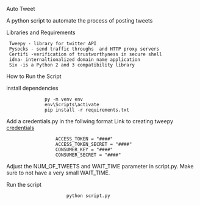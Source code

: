 Auto Tweet

A python script to automate the process of posting tweets

Libraries and Requirements

     Tweepy - library for twitter API
     Pysocks - send traffic throughs  and HTTP proxy servers
     Certifi -verification of trustworthyness in secure shell 
     idna- internaltionalized domain name application
     Six -is a Python 2 and 3 compatibility library

How to Run the Script

  install dependencies
  
                  py -m venv env
                  env\Scripts\activate
                  pip install -r requirements.txt

Add a credentials.py in the follwing format 
      Link to creating tweepy [credentials](https://developer.twitter.com)

                      ACCESS_TOKEN = "####"
                      ACCESS_TOKEN_SECRET = "####"
                      CONSUMER_KEY = "####"
                      CONSUMER_SECRET = "####"

 Adjust the NUM_OF_TWEETS and WAIT_TIME parameter in  script.py. Make sure to not have a very small WAIT_TIME.

 Run the script
                          
                          python script.py

